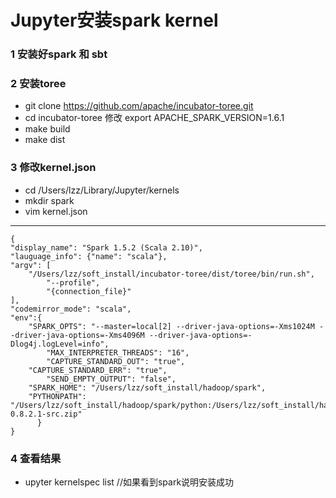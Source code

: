 # Jupyter安装spark kernel

### 1 安装好spark 和 sbt
### 2 安装toree
* git clone https://github.com/apache/incubator-toree.git
* cd incubator-toree 修改 export APACHE_SPARK_VERSION=1.6.1
* make build
* make dist
### 3 修改kernel.json
* cd  /Users/lzz/Library/Jupyter/kernels
* mkdir spark
* vim kernel.json

---
    {
    "display_name": "Spark 1.5.2 (Scala 2.10)",
    "lauguage_info": {"name": "scala"},
    "argv": [
        "/Users/lzz/soft_install/incubator-toree/dist/toree/bin/run.sh",
            "--profile",
            "{connection_file}"
    ],	    
    "codemirror_mode": "scala",
    "env":{
        "SPARK_OPTS": "--master=local[2] --driver-java-options=-Xms1024M --driver-java-options=-Xms4096M --driver-java-options=-Dlog4j.logLevel=info",
            "MAX_INTERPRETER_THREADS": "16",
            "CAPTURE_STANDARD_OUT": "true",
        "CAPTURE_STANDARD_ERR": "true",
            "SEND_EMPTY_OUTPUT": "false",	    
        "SPARK_HOME": "/Users/lzz/soft_install/hadoop/spark",
        "PYTHONPATH": "/Users/lzz/soft_install/hadoop/spark/python:/Users/lzz/soft_install/hadoop/spark/python/lib/py4j-0.8.2.1-src.zip"
          }
    }
    
### 4 查看结果
* upyter kernelspec list //如果看到spark说明安装成功
